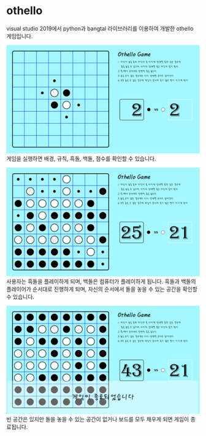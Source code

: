 # othello

visual studio 2019에서 python과 bangtal 라이브러리를 이용하여 개발한 othello 게임입니다.

![오델로1](https://github.com/JunsukOH/othello/blob/main/description/othello1.PNG)
게임을 실행하면 배경, 규칙, 흑돌, 백돌, 점수를 확인할 수 있습니다.

![오델로2](https://github.com/JunsukOH/othello/blob/main/description/othello2.PNG)
사용자는 흑돌을 플레이하게 되며, 백돌은 컴퓨터가 플레이하게 됩니다.
흑돌과 백돌의 플레이어가 순서대로 진행하게 되며, 자신의 순서에서 돌을 놓을 수 있는 공간을 확인할 수 있습니다.

![오델로3](https://github.com/JunsukOH/othello/blob/main/description/othello3.PNG)
빈 공간은 있지만 돌을 놓을 수 있는 공간이 없거나 보드를 모두 채우게 되면 게임이 종료됩니다.
